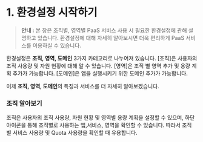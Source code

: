 # 1. 환경설정 시작하기

> **안내 :** 본 장은 조직별, 영역별 PaaS 서비스 사용 시 필요한 환경설정에 관해 설명하고 있습니다. 환경설정에 대해 자세히 알아보시면 더욱 편리하게 PaaS 서비스를 이용하실 수 있습니다.

환경설정은 **조직, 영역, 도메인** 3가지 카테고리로 나누어져 있습니다. \[조직\]은 사용자의 조직 사용량 및 자원 현황에 대해 알 수 있습니다. \[영역\]은 조직 별 영역 추가 및 용량 계획 추가가 가능합니다. \[도메인\]은 앱을 실행시키기 위한 도메인 추가가 가능합니다.

이제 **조직, 영역, 도메인**의 특징과 서비스를 더 자세히 알아보겠습니다.

### **조직 알아보기**

조직은 사용자의 조직 사용량, 자원 현황 및 영역별 용량 계획을 설정할 수 있으며, 하단 아이콘을 통해 조직별로 사용하는 앱,서비스, 영역을 확인할 수 있습니다. 따라서 조직 별 서비스 사용량 및 Quota 사용량을 확인할 때 유용합니다.



